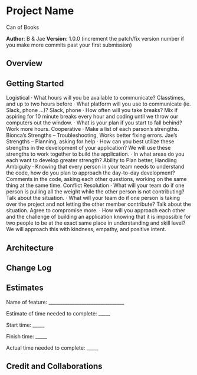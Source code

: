 # Project Name

Can of Books

**Author**: B & Jae
**Version**: 1.0.0 (increment the patch/fix version number if you make more commits past your first submission)

## Overview
<!-- Provide a high level overview of what this application is and why you are building it, beyond the fact that it's an assignment for this class. (i.e. What's your problem domain?) -->

## Getting Started 

Logistical
·        What hours will you be available to communicate?
Classtimes, and up to two hours before
·        What platform will you use to communicate (ie. Slack, phone …)?
Slack, phone
·        How often will you take breaks?
Mix if aspiring for 10 minute breaks every hour and coding until we throw our computers out the window.
·        What is your plan if you start to fall behind?
Work more hours.
Cooperative
·        Make a list of each parson’s strengths.
Bionca’s Strengths – Troubleshooting, Works better fixing errors.
Jae’s Strengths – Planning, asking for help
·        How can you best utilize these strengths in the development of your application?
We will use these strengths to work together to build the application.
·        In what areas do you each want to develop greater strength?
Ability to Plan better, Handling Ambiguity
·        Knowing that every person in your team needs to understand the code, how do you plan to approach the day-to-day development?
Comments in the code, asking each other questions, working on the same thing at the same time.
Conflict Resolution
·        What will your team do if one person is pulling all the weight while the other person is not contributing?
Talk about the situation.
·        What will your team do if one person is taking over the project and not letting the other member contribute?
Talk about the situation. Agree to compromise more.
·        How will you approach each other and the challenge of building an application knowing that it is impossible for two people to be at the exact same place in understanding and skill level?
We will approach this with kindness, empathy, and positive intent.

## Architecture
<!-- Provide a detailed description of the application design. What technologies (languages, libraries, etc) you're using, and any other relevant design information. -->

## Change Log

<!-- Use this area to document the iterative changes made to your application as each feature is successfully implemented. Use time stamps. Here's an example:

01-01-2001 4:59pm - Application now has a fully-functional express server, with a GET route for the location resource. -->


## Estimates

Name of feature: ________________________________

Estimate of time needed to complete: _____

Start time: _____

Finish time: _____

Actual time needed to complete: _____

## Credit and Collaborations
<!-- Give credit (and a link) to other people or resources that helped you build this application. -->